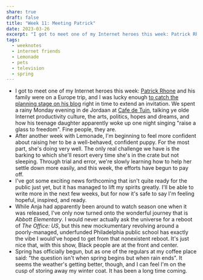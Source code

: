 ```yaml
---
share: true
draft: false
title: "Week 11: Meeting Patrick"
date: 2023-03-26
excerpt: "I got to meet one of my Internet heroes this week: Patrick Rhone and his family were on a Europe trip, and I was lucky enough to catch the planning stage on his blog right in time to extend an invitation."
tags:
  - weeknotes
  - internet friends
  - Lemonade
  - pets
  - television
  - spring
---
```


- I got to meet one of my Internet heroes this week: [Patrick Rhone](patrickrhone.com) and his family were on a Europe trip, and I was lucky enough [to catch the planning stage on his blog](https://www.patrickrhone.net/13189-2/) right in time to extend an invitation. We spent a rainy Monday evening in de Jordaan at [Cafe de Tuin](http://www.cafedetuin.nl/), talking ye olde Internet productivity culture, the arts, politics, hopes and dreams, and how his teenage daughter apparently woke up one night singing "raise a glass to freedom". Fine people, they are.
- After another week with Lemonade, I'm beginning to feel more confident about raising her to be a well-behaved, confident puppy. For the most part, she's doing very well. The only real challenge we have is the barking to which she'll resort every time she's in the crate but not sleeping. Through trial and error, we're slowly learning how to help her settle down more easily, and this week, the efforts have begun to pay off.
- I've got some exciting news forthcoming that isn't quite ready for the public just yet, but it has managed to lift my spirits greatly. I'll be able to write more in the next few weeks, but for now it's safe to say I'm feeling hopeful, inspired, and ready.
- While Anja had apparently been around to watch season one when it was released, I've only now turned onto the wonderful journey that is _Abbott Elementary_. I would never actually ask the universe for a reboot of _The Office: US_, but this new mockumentary revolving around a poorly-managed, underfunded Philadelphia public school has exactly the vibe I would've hoped to get from that nonexistent reboot. It's just nice that, with this show, Black people are at the front and center.
- Spring has officially begun, but as one of the regulars at my coffee place said: "the question isn't when spring begins but when  rain ends". It seems the weather's getting better, though, and I can feel I'm on the cusp of storing away my winter coat. It has been a long time coming.